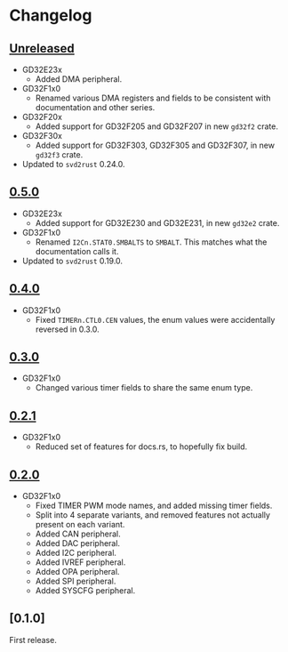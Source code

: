 # Changelog

## [Unreleased]

- GD32E23x
  - Added DMA peripheral.
- GD32F1x0
  - Renamed various DMA registers and fields to be consistent with documentation and other series.
- GD32F20x
  - Added support for GD32F205 and GD32F207 in new `gd32f2` crate.
- GD32F30x
  - Added support for GD32F303, GD32F305 and GD32F307, in new `gd32f3` crate.
- Updated to `svd2rust` 0.24.0.

## [0.5.0]

- GD32E23x
  - Added support for GD32E230 and GD32E231, in new `gd32e2` crate.
- GD32F1x0
  - Renamed `I2Cn.STAT0.SMBALTS` to `SMBALT`. This matches what the documentation calls it.
- Updated to `svd2rust` 0.19.0.

## [0.4.0]

- GD32F1x0
  - Fixed `TIMERn.CTL0.CEN` values, the enum values were accidentally reversed in 0.3.0.

## [0.3.0]

- GD32F1x0
  - Changed various timer fields to share the same enum type.

## [0.2.1]

- GD32F1x0
  - Reduced set of features for docs.rs, to hopefully fix build.

## [0.2.0]

- GD32F1x0
  - Fixed TIMER PWM mode names, and added missing timer fields.
  - Split into 4 separate variants, and removed features not actually present on each variant.
  - Added CAN peripheral.
  - Added DAC peripheral.
  - Added I2C peripheral.
  - Added IVREF peripheral.
  - Added OPA peripheral.
  - Added SPI peripheral.
  - Added SYSCFG peripheral.

## [0.1.0]

First release.

[unreleased]: https://github.com/gd32-rust/gd32-rs/compare/0.5.0...HEAD
[0.2.0]: https://github.com/gd32-rust/gd32-rs/compare/0.1.0...0.2.0
[0.2.1]: https://github.com/gd32-rust/gd32-rs/compare/0.2.0...0.2.1
[0.3.0]: https://github.com/gd32-rust/gd32-rs/compare/0.2.1...0.3.0
[0.4.0]: https://github.com/gd32-rust/gd32-rs/compare/0.3.0...0.4.0
[0.5.0]: https://github.com/gd32-rust/gd32-rs/compare/0.4.0...0.5.0
